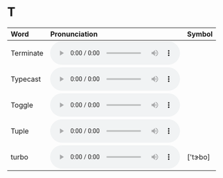 
# T

| Word  | Pronunciation | Symbol |
| :-- | :-- | :-- |
| Terminate | <audio :src="$withBase('/audio/Terminate.mp3')" controls="controls" controlslist="nodownload"></audio> |  |
| Typecast | <audio :src="$withBase('/audio/Typecast.mp3')" controls="controls" controlslist="nodownload"></audio> |  |
| Toggle | <audio :src="$withBase('/audio/Toggle.mp3')" controls="controls" controlslist="nodownload"></audio> |  |
| Tuple | <audio :src="$withBase('/audio/Tuple.mp3')" controls="controls" controlslist="nodownload"></audio> |  |
| turbo | <audio :src="$withBase('/audio/turbo.mp3')" controls="controls" controlslist="nodownload"></audio> | ['tɝbo] |

